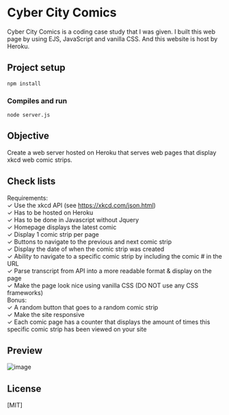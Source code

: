 # Cyber City Comics

Cyber City Comics is a coding case study that I was given. I built this web page by using EJS, JavaScript and vanilla CSS. And this website is host by Heroku.

## Project setup
```
npm install
```

### Compiles and run
```
node server.js
```

## Objective
Create a web server hosted on Heroku that serves web pages that display xkcd web comic strips.

## Check lists
Requirements:\
✓ Use the xkcd API (see https://xkcd.com/json.html)\
✓ Has to be hosted on Heroku\
✓ Has to be done in Javascript without Jquery\
✓ Homepage displays the latest comic\
✓ Display 1 comic strip per page\
✓ Buttons to navigate to the previous and next comic strip\
✓ Display the date of when the comic strip was created\
✓ Ability to navigate to a specific comic strip by including the comic # in the URL\
✓ Parse transcript from API into a more readable format & display on the page\
✓ Make the page look nice using vanilla CSS (DO NOT use any CSS frameworks)\
Bonus:\
✓ A random button that goes to a random comic strip\
✓ Make the site responsive\
✓ Each comic page has a counter that displays the amount of times this specific comic strip has been
viewed on your site

## Preview
![image](https://user-images.githubusercontent.com/70301387/137659893-be1adaf7-8d9b-4f70-91af-66596ca08550.png)

## License
[MIT]
